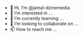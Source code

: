 - 👋 Hi, I’m @jamal-dzinemedia
- 👀 I’m interested in ...
- 🌱 I’m currently learning ...
- 💞️ I’m looking to collaborate on ...
- 📫 How to reach me ...

<!---
jamal-dzinemedia/jamal-dzinemedia is a ✨ special ✨ repository because its `README.md` (this file) appears on your GitHub profile.
You can click the Preview link to take a look at your changes.
--->
